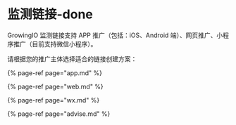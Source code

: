# 监测链接-done

GrowingIO 监测链接支持 APP 推广（包括：iOS、Android 端）、网页推广、小程序推广（目前支持微信小程序）。

请根据您的推广主体选择适合的链接创建方案：

{% page-ref page="app.md" %}

{% page-ref page="web.md" %}

{% page-ref page="wx.md" %}

{% page-ref page="advise.md" %}

